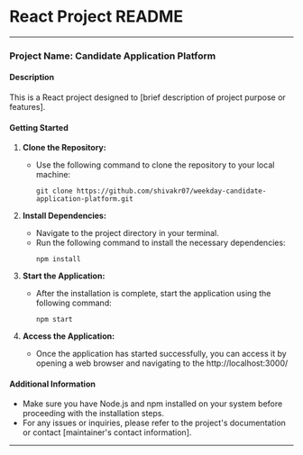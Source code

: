 # React Project README

---

### Project Name: Candidate Application Platform

#### Description
This is a React project designed to [brief description of project purpose or features].

#### Getting Started

1. **Clone the Repository:**
   - Use the following command to clone the repository to your local machine:
     ```
     git clone https://github.com/shivakr07/weekday-candidate-application-platform.git
     ```

2. **Install Dependencies:**
   - Navigate to the project directory in your terminal.
   - Run the following command to install the necessary dependencies:
     ```
     npm install
     ```

3. **Start the Application:**
   - After the installation is complete, start the application using the following command:
     ```
     npm start
     ```

4. **Access the Application:**
   - Once the application has started successfully, you can access it by opening a web browser and navigating to the  http://localhost:3000/

#### Additional Information
- Make sure you have Node.js and npm installed on your system before proceeding with the installation steps.
- For any issues or inquiries, please refer to the project's documentation or contact [maintainer's contact information].

---

